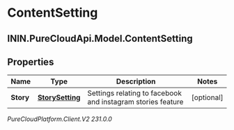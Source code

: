 # ContentSetting

## ININ.PureCloudApi.Model.ContentSetting

## Properties

|Name | Type | Description | Notes|
|------------ | ------------- | ------------- | -------------|
| **Story** | [**StorySetting**](StorySetting) | Settings relating to facebook and instagram stories feature | [optional] |



_PureCloudPlatform.Client.V2 231.0.0_
